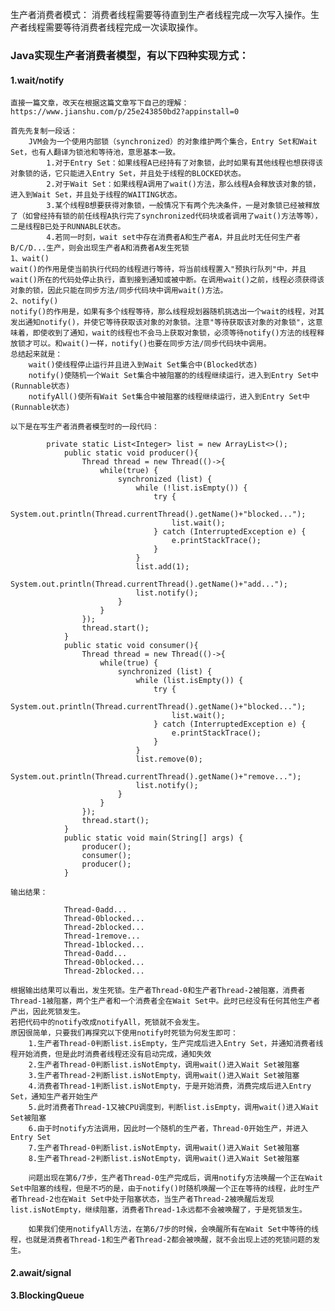 生产者消费者模式：
    消费者线程需要等待直到生产者线程完成一次写入操作。生产者线程需要等待消费者线程完成一次读取操作。

### Java实现生产者消费者模型，有以下四种实现方式：
#### 1.wait/notify
    直接一篇文章，改天在根据这篇文章写下自己的理解：
    https://www.jianshu.com/p/25e243850bd2?appinstall=0

    首先先复制一段话：
        JVM会为一个使用内部锁（synchronized）的对象维护两个集合，Entry Set和Wait Set，也有人翻译为锁池和等待池，意思基本一致。
            1.对于Entry Set：如果线程A已经持有了对象锁，此时如果有其他线程也想获得该对象锁的话，它只能进入Entry Set，并且处于线程的BLOCKED状态。
            2.对于Wait Set：如果线程A调用了wait()方法，那么线程A会释放该对象的锁，进入到Wait Set，并且处于线程的WAITING状态。
            3.某个线程B想要获得对象锁，一般情况下有两个先决条件，一是对象锁已经被释放了（如曾经持有锁的前任线程A执行完了synchronized代码块或者调用了wait()方法等等），二是线程B已处于RUNNABLE状态。
            4.若同一时刻，wait set中存在消费者A和生产者A，并且此时无任何生产者B/C/D...生产，则会出现生产者A和消费者A发生死锁
    1、wait()
    wait()的作用是使当前执行代码的线程进行等待，将当前线程置入"预执行队列"中，并且wait()所在的代码处停止执行，直到接到通知或被中断。在调用wait()之前，线程必须获得该对象的锁，因此只能在同步方法/同步代码块中调用wait()方法。
    2、notify()
    notify()的作用是，如果有多个线程等待，那么线程规划器随机挑选出一个wait的线程，对其发出通知notify()，并使它等待获取该对象的对象锁。注意"等待获取该对象的对象锁"，这意味着，即使收到了通知，wait的线程也不会马上获取对象锁，必须等待notify()方法的线程释放锁才可以。和wait()一样，notify()也要在同步方法/同步代码块中调用。
    总结起来就是：
        wait()使线程停止运行并且进入到Wait Set集合中(Blocked状态)
        notify()使随机一个Wait Set集合中被阻塞的的线程继续运行，进入到Entry Set中(Runnable状态)
        notifyAll()使所有Wait Set集合中被阻塞的线程继续运行，进入到Entry Set中(Runnable状态)

    以下是在写生产者消费者模型时的一段代码：
```
        private static List<Integer> list = new ArrayList<>();
            public static void producer(){
                Thread thread = new Thread(()->{
                    while(true) {
                        synchronized (list) {
                            while (!list.isEmpty()) {
                                try {
                                    System.out.println(Thread.currentThread().getName()+"blocked...");
                                    list.wait();
                                } catch (InterruptedException e) {
                                    e.printStackTrace();
                                }
                            }
                            list.add(1);
                            System.out.println(Thread.currentThread().getName()+"add...");
                            list.notify();
                        }
                    }
                });
                thread.start();
            }
            public static void consumer(){
                Thread thread = new Thread(()->{
                    while(true) {
                        synchronized (list) {
                            while (list.isEmpty()) {
                                try {
                                    System.out.println(Thread.currentThread().getName()+"blocked...");
                                    list.wait();
                                } catch (InterruptedException e) {
                                    e.printStackTrace();
                                }
                            }
                            list.remove(0);
                            System.out.println(Thread.currentThread().getName()+"remove...");
                            list.notify();
                        }
                    }
                });
                thread.start();
            }
            public static void main(String[] args) {
                producer();
                consumer();
                producer();
            }
```
    输出结果：
```
            Thread-0add...
            Thread-0blocked...
            Thread-2blocked...
            Thread-1remove...
            Thread-1blocked...
            Thread-0add...
            Thread-0blocked...
            Thread-2blocked...
```
    根据输出结果可以看出，发生死锁。生产者Thread-0和生产者Thread-2被阻塞，消费者Thread-1被阻塞，两个生产者和一个消费者全在Wait Set中。此时已经没有任何其他生产者产出，因此死锁发生。
    若把代码中的notify改成notifyAll，死锁就不会发生。
    原因很简单，只要我们再探究以下使用notify时死锁为何发生即可：
        1.生产者Thread-0判断list.isEmpty，生产完成后进入Entry Set，并通知消费者线程开始消费，但是此时消费者线程还没有启动完成，通知失效
        2.生产者Thread-0判断list.isNotEmpty，调用wait()进入Wait Set被阻塞
        3.生产者Thread-2判断list.isNotEmpty，调用wait()进入Wait Set被阻塞
        4.消费者Thread-1判断list.isNotEmpty，于是开始消费，消费完成后进入Entry Set，通知生产者开始生产
        5.此时消费者Thread-1又被CPU调度到，判断list.isEmpty，调用wait()进入Wait Set被阻塞
        6.由于时notify方法调用，因此时一个随机的生产者，Thread-0开始生产，并进入Entry Set
        7.生产者Thread-0判断list.isNotEmpty，调用wait()进入Wait Set被阻塞
        8.生产者Thread-2判断list.isNotEmpty，调用wait()进入Wait Set被阻塞

        问题出现在第6/7步，生产者Thread-0生产完成后，调用notify方法唤醒一个正在Wait Set中阻塞的线程，但是不巧的是，由于notify()时随机唤醒一个正在等待的线程，此时生产者Thread-2也在Wait Set中处于阻塞状态，当生产者Thread-2被唤醒后发现list.isNotEmpty，继续阻塞，消费者Thread-1永远都不会被唤醒了，于是死锁发生。

        如果我们使用notifyAll方法，在第6/7步的时候，会唤醒所有在Wait Set中等待的线程，也就是消费者Thread-1和生产者Thread-2都会被唤醒，就不会出现上述的死锁问题的发生。


#### 2.await/signal

#### 3.BlockingQueue